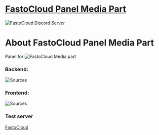 [FastoCloud Panel Media Part](https://fastocloud.com)
===================================
[![FastoCloud Discord Server](https://discordapp.com/api/guilds/584773460585086977/widget.png?style=shield)](https://discord.gg/zeG32zC)

About FastoCloud Panel Media Part
===============
Panel for ![FastoCloud](https://github.com/fastogt/fastocloud) Media part

### Backend:
![Sources](https://gitlab.com/fastogt/fastocloud/backend)

### Frontend:
![Sources](https://gitlab.com/fastogt/fastocloud/frontend)

### Test server
[FastoCloud](https://fastocloud.com)
